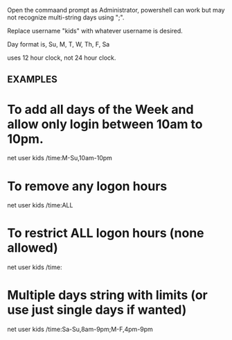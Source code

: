 Open the commaand prompt as Administrator, powershell can work but may not recognize multi-string days using ";".

Replace username "kids" with whatever username is desired.

Day format is, Su, M, T, W, Th, F, Sa

uses 12 hour clock, not 24 hour clock.

## EXAMPLES ##

# To add all days of the Week and allow only login between 10am to 10pm.
net user kids /time:M-Su,10am-10pm

# To remove any logon hours
net user kids /time:ALL

# To restrict ALL logon hours (none allowed)
net user kids /time:

# Multiple days string with limits (or use just single days if wanted)
net user kids /time:Sa-Su,8am-9pm;M-F,4pm-9pm
